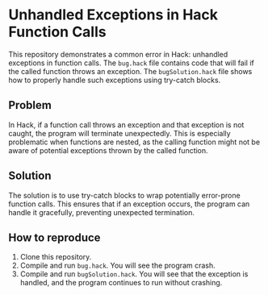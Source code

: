 # Unhandled Exceptions in Hack Function Calls

This repository demonstrates a common error in Hack: unhandled exceptions in function calls.  The `bug.hack` file contains code that will fail if the called function throws an exception.  The `bugSolution.hack` file shows how to properly handle such exceptions using try-catch blocks.

## Problem

In Hack, if a function call throws an exception and that exception is not caught, the program will terminate unexpectedly. This is especially problematic when functions are nested, as the calling function might not be aware of potential exceptions thrown by the called function.

## Solution

The solution is to use try-catch blocks to wrap potentially error-prone function calls. This ensures that if an exception occurs, the program can handle it gracefully, preventing unexpected termination.

## How to reproduce

1. Clone this repository.
2. Compile and run `bug.hack`. You will see the program crash.
3. Compile and run `bugSolution.hack`. You will see that the exception is handled, and the program continues to run without crashing.